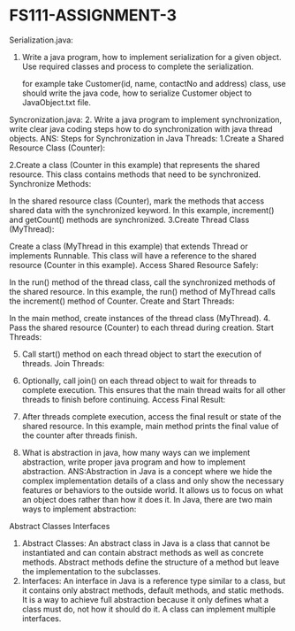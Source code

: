 # FS111-ASSIGNMENT-3
Serialization.java:
1. Write a java program, how to implement serialization for a given object. Use required classes and process to complete the serialization.
 
   for example take Customer(id, name, contactNo and address) class, use should write the java code, how to serialize Customer object to JavaObject.txt file.
 
Syncronization.java:
2. Write a java program to implement synchronization, write clear java coding steps how to do synchronization with java thread objects.
ANS: Steps for Synchronization in Java Threads:
1.Create a Shared Resource Class (Counter):

2.Create a class (Counter in this example) that represents the shared resource.
This class contains methods that need to be synchronized.
Synchronize Methods:

In the shared resource class (Counter), mark the methods that access shared data with the synchronized keyword.
In this example, increment() and getCount() methods are synchronized.
3.Create Thread Class (MyThread):

Create a class (MyThread in this example) that extends Thread or implements Runnable.
This class will have a reference to the shared resource (Counter in this example).
Access Shared Resource Safely:

In the run() method of the thread class, call the synchronized methods of the shared resource.
In this example, the run() method of MyThread calls the increment() method of Counter.
Create and Start Threads:

In the main method, create instances of the thread class (MyThread).
4. Pass the shared resource (Counter) to each thread during creation.
Start Threads:

5. Call start() method on each thread object to start the execution of threads.
Join Threads:

6. Optionally, call join() on each thread object to wait for threads to complete execution.
This ensures that the main thread waits for all other threads to finish before continuing.
Access Final Result:

7. After threads complete execution, access the final result or state of the shared resource.
In this example, main method prints the final value of the counter after threads finish.

3. What is abstraction in java, how many ways can we implement abstraction, write proper java program and how to implement abstraction.
   ANS:Abstraction in Java is a concept where we hide the complex implementation details of a class and only show the necessary features or behaviors to the outside world. It allows us to focus on what an object does rather than how it does it. In Java, there are two main ways to implement abstraction:

Abstract Classes
Interfaces
1. Abstract Classes:
An abstract class in Java is a class that cannot be instantiated and can contain abstract methods as well as concrete methods. Abstract methods define the structure of a method but leave the implementation to the subclasses.
2. Interfaces:
An interface in Java is a reference type similar to a class, but it contains only abstract methods, default methods, and static methods. It is a way to achieve full abstraction because it only defines what a class must do, not how it should do it. A class can implement multiple interfaces.


